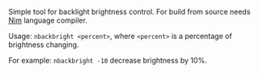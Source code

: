 Simple tool for backlight brightness control. For build from source needs
[Nim](https://nim-lang.org/) language compiler.

Usage: `nbackbright <percent>`, where `<percent>` is a percentage of brightness
changing.

For example: `nbackbright -10` decrease brightness by 10%.
